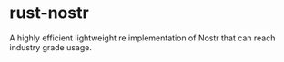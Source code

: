 # rust-nostr
A highly efficient lightweight re implementation of Nostr that can reach industry grade usage. 
